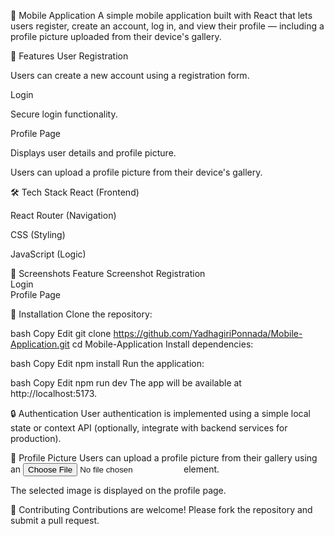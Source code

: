 📱 Mobile Application
A simple mobile application built with React that lets users register, create an account, log in, and view their profile — including a profile picture uploaded from their device's gallery.

🚀 Features
User Registration

Users can create a new account using a registration form.

Login

Secure login functionality.

Profile Page

Displays user details and profile picture.

Users can upload a profile picture from their device's gallery.

🛠️ Tech Stack
React (Frontend)

React Router (Navigation)

CSS (Styling)

JavaScript (Logic)

📸 Screenshots
Feature	Screenshot
Registration	
Login	
Profile Page	

📝 Installation
Clone the repository:

bash
Copy
Edit
git clone https://github.com/YadhagiriPonnada/Mobile-Application.git
cd Mobile-Application
Install dependencies:

bash
Copy
Edit
npm install
Run the application:

bash
Copy
Edit
npm run dev
The app will be available at http://localhost:5173.

🔒 Authentication
User authentication is implemented using a simple local state or context API (optionally, integrate with backend services for production).

📸 Profile Picture
Users can upload a profile picture from their gallery using an <input type="file" /> element.

The selected image is displayed on the profile page.

🤝 Contributing
Contributions are welcome! Please fork the repository and submit a pull request.